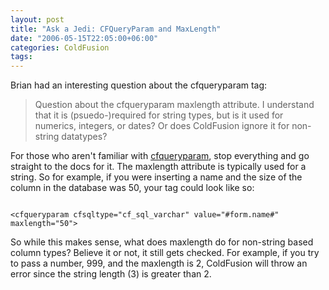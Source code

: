 ```yaml
---
layout: post
title: "Ask a Jedi: CFQueryParam and MaxLength"
date: "2006-05-15T22:05:00+06:00"
categories: ColdFusion 
tags: 
---
```


Brian had an interesting question about the cfqueryparam tag:

<blockquote>
Question about the cfqueryparam maxlength attribute. I understand that it is (psuedo-)required for string types, but is it used for numerics, integers, or dates?  Or does ColdFusion ignore it for non-string datatypes?
</blockquote>

For those who aren't familiar with <a href="http://www.techfeed.net/cfQuickDocs/?cfqueryparam">cfqueryparam</a>, stop everything and go straight to the docs for it. The maxlength attribute is typically used for a string. So for example, if you were inserting a name and the size of the column in the database was 50, your tag could look like so:

<code>
&lt;cfqueryparam cfsqltype="cf_sql_varchar" value="#form.name#" maxlength="50"&gt;
</code>

So while this makes sense, what does maxlength do for non-string based column types? Believe it or not, it still gets checked. For example, if you try to pass a number, 999, and the maxlength is 2, ColdFusion will throw an error since the string length (3) is greater than 2.